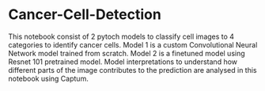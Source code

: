 # Cancer-Cell-Detection
This notebook consist of 2 pytoch models to classify cell images to 4 categories to identify cancer cells.
Model 1  is a custom Convolutional Neural Network model trained from scratch. Model 2 is a finetuned model using Resnet 101 pretrained model. Model interpretations to understand how different parts of the image contributes to the prediction are analysed in this notebook using Captum.
